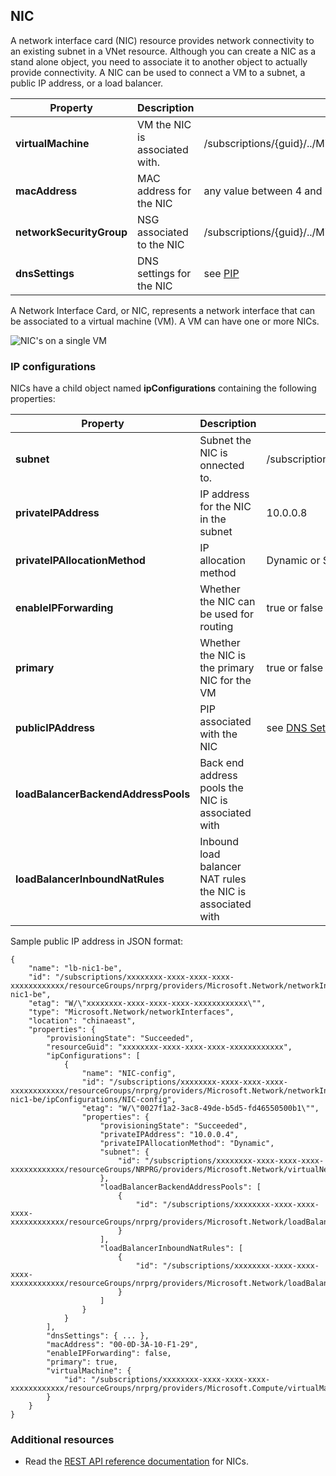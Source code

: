 ## NIC
A network interface card (NIC) resource provides network connectivity to an existing subnet in a VNet resource. Although you can create a NIC as a stand alone object, you need to associate it to another object to actually provide connectivity. A NIC can be used to connect a VM to a subnet, a public IP address, or a load balancer.  

| Property | Description | Sample values |
| --- | --- | --- |
| **virtualMachine** |VM the NIC is associated with. |/subscriptions/{guid}/../Microsoft.Compute/virtualMachines/vm1 |
| **macAddress** |MAC address for the NIC |any value between 4 and 30 |
| **networkSecurityGroup** |NSG associated to the NIC |/subscriptions/{guid}/../Microsoft.Network/networkSecurityGroups/myNSG1 |
| **dnsSettings** |DNS settings for the NIC |see [PIP](#Public-IP-address) |

A Network Interface Card, or NIC, represents a network interface that can be associated to a virtual machine (VM). A VM can have one or more NICs.

![NIC's on a single VM](./media/resource-groups-networking/Figure3.png)

### IP configurations
NICs have a child object named **ipConfigurations** containing the following properties:

| Property | Description | Sample values |
| --- | --- | --- |
| **subnet** |Subnet the NIC is onnected to. |/subscriptions/{guid}/../Microsoft.Network/virtualNetworks/myvnet1/subnets/mysub1 |
| **privateIPAddress** |IP address for the NIC in the subnet |10.0.0.8 |
| **privateIPAllocationMethod** |IP allocation method |Dynamic or Static |
| **enableIPForwarding** |Whether the NIC can be used for routing |true or false |
| **primary** |Whether the NIC is the primary NIC for the VM |true or false |
| **publicIPAddress** |PIP associated with the NIC |see [DNS Settings](#DNS-settings) |
| **loadBalancerBackendAddressPools** |Back end address pools the NIC is associated with | |
| **loadBalancerInboundNatRules** |Inbound load balancer NAT rules the NIC is associated with | |

Sample public IP address in JSON format:

    {
        "name": "lb-nic1-be",
        "id": "/subscriptions/xxxxxxxx-xxxx-xxxx-xxxx-xxxxxxxxxxxx/resourceGroups/nrprg/providers/Microsoft.Network/networkInterfaces/lb-nic1-be",
        "etag": "W/\"xxxxxxxx-xxxx-xxxx-xxxx-xxxxxxxxxxxx\"",
        "type": "Microsoft.Network/networkInterfaces",
        "location": "chinaeast",
        "properties": {
            "provisioningState": "Succeeded",
            "resourceGuid": "xxxxxxxx-xxxx-xxxx-xxxx-xxxxxxxxxxxx",
            "ipConfigurations": [
                {
                    "name": "NIC-config",
                    "id": "/subscriptions/xxxxxxxx-xxxx-xxxx-xxxx-xxxxxxxxxxxx/resourceGroups/nrprg/providers/Microsoft.Network/networkInterfaces/lb-nic1-be/ipConfigurations/NIC-config",
                    "etag": "W/\"0027f1a2-3ac8-49de-b5d5-fd46550500b1\"",
                    "properties": {
                        "provisioningState": "Succeeded",
                        "privateIPAddress": "10.0.0.4",
                        "privateIPAllocationMethod": "Dynamic",
                        "subnet": {
                            "id": "/subscriptions/xxxxxxxx-xxxx-xxxx-xxxx-xxxxxxxxxxxx/resourceGroups/NRPRG/providers/Microsoft.Network/virtualNetworks/NRPVnet/subnets/NRPVnetSubnet"
                        },
                        "loadBalancerBackendAddressPools": [
                            {
                                "id": "/subscriptions/xxxxxxxx-xxxx-xxxx-xxxx-xxxxxxxxxxxx/resourceGroups/nrprg/providers/Microsoft.Network/loadBalancers/nrplb/backendAddressPools/NRPbackendpool"
                            }
                        ],
                        "loadBalancerInboundNatRules": [
                            {
                                "id": "/subscriptions/xxxxxxxx-xxxx-xxxx-xxxx-xxxxxxxxxxxx/resourceGroups/nrprg/providers/Microsoft.Network/loadBalancers/nrplb/inboundNatRules/rdp1"
                            }
                        ]
                    }
                }
            ],
            "dnsSettings": { ... },
            "macAddress": "00-0D-3A-10-F1-29",
            "enableIPForwarding": false,
            "primary": true,
            "virtualMachine": {
                "id": "/subscriptions/xxxxxxxx-xxxx-xxxx-xxxx-xxxxxxxxxxxx/resourceGroups/nrprg/providers/Microsoft.Compute/virtualMachines/web1"
            }
        }
    }

### Additional resources
* Read the [REST API reference documentation](https://msdn.microsoft.com/zh-cn/library/azure/mt163579.aspx) for NICs.

